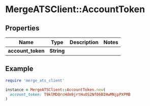 # MergeATSClient::AccountToken

## Properties

| Name | Type | Description | Notes |
| ---- | ---- | ----------- | ----- |
| **account_token** | **String** |  |  |

## Example

```ruby
require 'merge_ats_client'

instance = MergeATSClient::AccountToken.new(
  account_token: T9klMDQrcHdm9jrtHuOS2Nf06BIHwMNjpPXPMB
)
```

